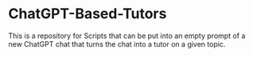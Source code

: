 # ChatGPT-Based-Tutors
This is a repository for Scripts that can be put into an empty prompt of a new ChatGPT chat that turns the chat into a tutor on a given topic.
